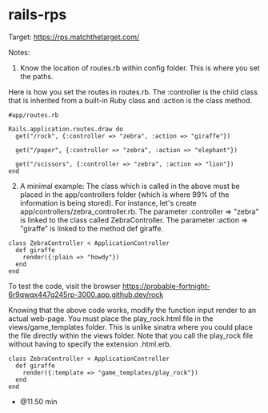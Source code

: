 # rails-rps

Target: https://rps.matchthetarget.com/


Notes:

1. Know the location of routes.rb within config folder. This is where you set the paths.

Here is how you set the routes in routes.rb. The :controller is the child class that is inherited from a built-in Ruby class and :action is the class method.

```
#app/routes.rb

Rails.application.routes.draw do
  get("/rock", {:controller => "zebra", :action => "giraffe"})

  get("/paper", {:controller => "zebra", :action => "elephant"})

  get("/scissors", {:controller => "zebra", :action => "lion"})
end
```

2. A minimal example: The class which is called in the above must be placed in the app/controllers folder (which is where 99% of the information is being stored). For instance, let's create app/controllers/zebra_controller.rb. The parameter :controller => "zebra" is linked to the class called ZebraController. The parameter :action => "giraffe" is linked to the method def giraffe.

```
class ZebraController < ApplicationController
  def giraffe
    render({:plain => "howdy"})
  end
end
```
To test the code, visit the browser https://probable-fortnight-6r9qwqx447g245rp-3000.app.github.dev/rock

Knowing that the above code works, modify the function input render to an actual web-page. You must place the play_rock.html file in the views/game_templates folder. This is unlike sinatra where you could place the file directly within the views folder. Note that you call the play_rock file without having to specify the extension .html.erb.

```
class ZebraController < ApplicationController
  def giraffe
    render({:template => "game_templates/play_rock"})
  end
end
```

- @11.50 min

